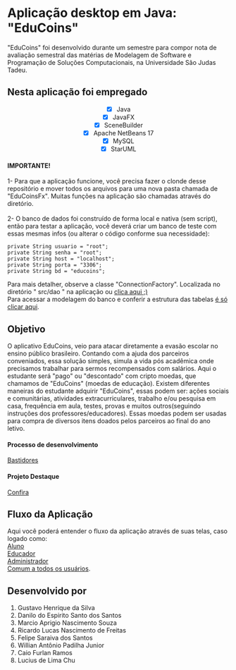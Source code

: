 # Aplicação desktop em Java: "EduCoins"
"EduCoins" foi desenvolvido durante um semestre para compor nota de avaliação semestral das matérias de Modelagem de Software e Programação de Soluções Computacionais, na Universidade São Judas Tadeu.
<br>

## Nesta aplicação foi empregado
<div align = "center">
  
- [x] Java
- [x] JavaFX
- [x] SceneBuilder
- [x] Apache NetBeans 17
- [x] MySQL
- [x] StarUML 
</div>

#### IMPORTANTE! 
1- Para que a aplicação funcione, você precisa fazer o clonde desse repositório e mover todos os arquivos para uma nova pasta chamada de "EduCoinsFx". Muitas funções na aplicação são chamadas através do diretório. </br></br>
2- O banco de dados foi construído de forma local e nativa (sem script), então para testar a aplicação, você deverá criar um banco de teste com essas mesmas infos (ou alterar o código conforme sua necessidade): </br>

    private String usuario = "root";
    private String senha = "root";
    private String host = "localhost";
    private String porta = "3306";
    private String bd = "educoins"; 
Para mais detalher, observe a classe "ConnectionFactory". Localizada no diretório " src/dao " na aplicação ou <a href="https://github.com/danilodoes/EduCoins/blob/main/src/main/java/dao/ConnectionFactory.java">clica aqui ;)</a> </br>
Para acessar a modelagem do banco e conferir a estrutura das tabelas <a href="https://drive.google.com/file/d/1Chfdy1J5YPfvENZuVAQvYHjfn8ewJ6GF/view?usp=sharing"> é só clicar aqui</a>.


## Objetivo
O aplicativo EduCoins, veio para atacar diretamente a evasão escolar no ensino público brasileiro.
Contando com a ajuda dos parceiros conveniados, essa solução simples, simula a vida pós acadêmica onde precisamos trabalhar para sermos recompensados com salários.
Aqui o estudante será "pago" ou "descontado" com cripto moedas, que chamamos de "EduCoins" (moedas de educação).
Existem diferentes maneiras do estudante adquirir "EduCoins", essas podem ser: ações sociais e comunitárias, 
atividades extracurriculares, trabalho e/ou pesquisa em casa, 
frequência em aula, testes, provas e muitos outros(seguindo instruções dos professores/educadores).
Essas moedas podem ser usadas para compra de diversos itens doados pelos parceiros ao final do ano letivo. 

#### Processo de desenvolvimento
  <a href ="https://padlet.com/danilosantos6362/a3-modelagem-de-software-jx9l7rj1ci9qe92k">Bastidores</a>
#### Projeto Destaque
<a href="https://drive.google.com/file/d/19SR5ZxnNTX8AS1LwoOUvISbCx_axoy0K/view?usp=sharing" target="_blank">Confira</a>

## Fluxo da Aplicação
Aqui você poderá entender o fluxo da aplicação através de suas telas, caso logado como: </br>
<a href="https://drive.google.com/drive/u/0/folders/14xSR6ACtYCNg9SuMNJjCfFnREcvXMm_g">Aluno</a></br>
<a href="https://drive.google.com/drive/u/0/folders/1qdhpbTFf-KQWw3q9oK0-olK363v2VKsQ">Educador</a></br>
<a href="https://drive.google.com/drive/u/0/folders/1-EOxoyiyROfj6WUw1_PT8YCUlaI_wGUX">Administrador</a></br>
<a href="https://drive.google.com/file/d/136XHeo1_XzRzZT_CZzZX0bTKBCFHyx4o/view?usp=sharing">Comum a todos os usuários</a>.


## Desenvolvido por
<ol>
<li>Gustavo Henrique da Silva</li>
<li>Danilo do Espirito Santo dos Santos</li>
<li>Marcio Aprigio Nascimento Souza</li>
<li>Ricardo Lucas Nascimento de Freitas</li>
<li>Felipe Saraiva dos Santos</li>
<li>Willian Antônio Padilha Junior</li>
<li>Caio Furlan Ramos</li>
<li>Lucius de Lima Chu</li>
</ol>


